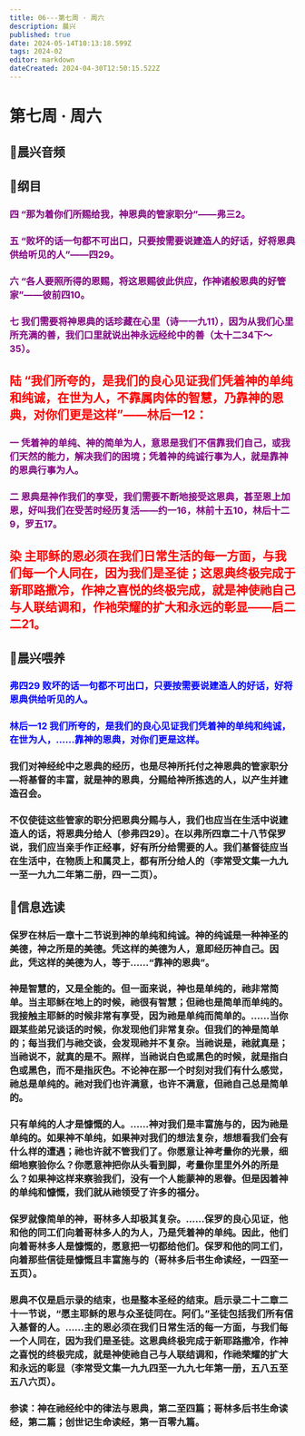 ```yaml
---
title: 06---第七周 · 周六
description: 晨兴
published: true
date: 2024-05-14T10:13:18.599Z
tags: 2024-02
editor: markdown
dateCreated: 2024-04-30T12:50:15.522Z
---
```


# 第七周 · 周六
## 🎵晨兴音频

## 📖纲目

### <font color=purple>四   “那为着你们所赐给我，神恩典的管家职分”——弗三2。</font>

### <font color=purple>五   “败坏的话一句都不可出口，只要按需要说建造人的好话，好将恩典供给听见的人”——四29。</font>

### <font color=purple>六   “各人要照所得的恩赐，将这恩赐彼此供应，作神诸般恩典的好管家”——彼前四10。</font>

### <font color=purple>七   我们需要将神恩典的话珍藏在心里（诗一一九11），因为从我们心里所充满的善，我们口里就说出神永远经纶中的善（太十二34下～35）。</font>

## <font color=red>陆   “我们所夸的，是我们的良心见证我们凭着神的单纯和纯诚，在世为人，不靠属肉体的智慧，乃靠神的恩典，对你们更是这样”——林后一12：</font>

### <font color=purple>一   凭着神的单纯、神的简单为人，意思是我们不信靠我们自己，或我们天然的能力，解决我们的困境；凭着神的纯诚行事为人，就是靠神的恩典行事为人。</font>

### <font color=purple>二   恩典是神作我们的享受，我们需要不断地接受这恩典，甚至恩上加恩，好叫我们在受苦时经历复活——约一16，林前十五10，林后十二9，罗五17。</font>

## <font color=red>染   主耶稣的恩必须在我们日常生活的每一方面，与我们每一个人同在，因为我们是圣徒；这恩典终极完成于新耶路撒冷，作神之喜悦的终极完成，就是神使祂自己与人联结调和，作衪荣耀的扩大和永远的彰显——启二二21。</font>

## 📖晨兴喂养

### <font color=blue>弗四29    败坏的话一句都不可出口，只要按需要说建造人的好话，好将恩典供给听见的人。</font>

### <font color=blue>林后一12    我们所夸的，是我们的良心见证我们凭着神的单纯和纯诚，在世为人，……靠神的恩典，对你们更是这样。</font>

### 我们对神经纶中之恩典的经历，也是尽神所托付之神恩典的管家职分—将基督的丰富，就是神的恩典，分赐给神所拣选的人，以产生并建造召会。

### 不仅使徒这些管家的职分把恩典分赐与人，我们也应当在生活中说建造人的话，将恩典分给人〔参弗四29〕。在以弗所四章二十八节保罗说，我们应当亲手作正经事，好有所分给需要的人。我们基督徒应当在生活中，在物质上和属灵上，都有所分给人的（李常受文集一九九一至一九九二年第二册，四一二页）。

## 📖信息选读

### 保罗在林后一章十二节说到神的单纯和纯诚。神的纯诚是一种神圣的美德，神之所是的美德。凭这样的美德为人，意即经历神自己。因此，凭这样的美德为人，等于……“靠神的恩典”。

### 神是智慧的，又是全能的。但一面来说，神也是单纯的，祂非常简单。当主耶稣在地上的时候，祂很有智慧；但祂也是简单而单纯的。我接触主耶稣的时候非常有享受，因为祂是单纯而简单的。……当你跟某些弟兄谈话的时候，你发现他们非常复杂。但我们的神是简单的；每当我们与祂交谈，会发现祂并不复杂。当祂说是，祂就真是；当祂说不，就真的是不。照样，当祂说白色或黑色的时候，就是指白色或黑色，而不是指灰色。不论神在那一个时刻对我们有什么感觉，祂总是单纯的。祂对我们也许满意，也许不满意，但祂自己总是简单的。

### 只有单纯的人才是慷慨的人。……神对我们是丰富施与的，因为祂是单纯的。如果神不单纯，如果神对我们的想法复杂，想想看我们会有什么样的遭遇；祂也许就不管我们了。你愿意让神考量你的光景，细细地察验你么？你愿意神把你从头看到脚，考量你里里外外的所是么？如果神这样来察验我们，没有一个人能蒙神的恩眷。但是因着神的单纯和慷慨，我们就从祂领受了许多的福分。

### 保罗就像简单的神，哥林多人却极其复杂。……保罗的良心见证，他和他的同工们向着哥林多人的为人，乃是凭着神的单纯。因此，他们向着哥林多人是慷慨的，愿意把一切都给他们。保罗和他的同工们，向着那些信徒是慷慨且丰富施与的（哥林多后书生命读经，一四至一五页）。

### 恩典不仅是启示录的结束，也是整本圣经的结束。启示录二十二章二十一节说，“愿主耶稣的恩与众圣徒同在。阿们。”圣徒包括我们所有信入基督的人。……主的恩必须在我们日常生活的每一方面，与我们每一个人同在，因为我们是圣徒。这恩典终极完成于新耶路撒冷，作神之喜悦的终极完成，就是神使祂自己与人联结调和，作祂荣耀的扩大和永远的彰显（李常受文集一九九四至一九九七年第一册，五八五至五八六页）。

### 参读：神在祂经纶中的律法与恩典，第二至四篇；哥林多后书生命读经，第二篇；创世记生命读经，第一百零九篇。
<!-- Google tag (gtag.js) -->
<script async src="https://www.googletagmanager.com/gtag/js?id=G-1P8709Z16T"></script>
<script>
  window.dataLayer = window.dataLayer || [];
  function gtag(){dataLayer.push(arguments);}
  gtag('js', new Date());

  gtag('config', 'G-1P8709Z16T');
</script>